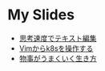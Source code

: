 # My Slides
- [思考速度でテキスト編集](https://skanehira.github.io/slides/techfeed-experts-night-12)
- [Vimからk8sを操作する](https://skanehira.github.io/slides/vim-k8s-plugin)
- [物事がうまくいく生き方](https://skanehira.github.io/slides/way-of-life)
